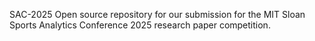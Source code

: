 SAC-2025
Open source repository for our submission for the MIT Sloan Sports Analytics Conference 2025 research paper competition.

